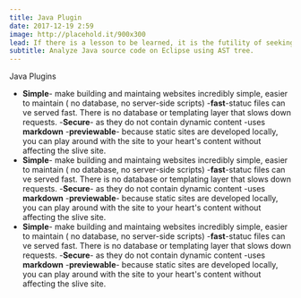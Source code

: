 ```yaml
---
title: Java Plugin
date: 2017-12-19 2:59
image: http://placehold.it/900x300
lead: If there is a lesson to be learned, it is the futility of seeking fulfillment in outer space. We need to judge ourselfs by who we are, not by where we go.
subtitle: Analyze Java source code on Eclipse using AST tree.
---
```


Java Plugins
- **Simple**- make building and maintaing websites incredibly simple, easier to maintain ( no database, no server-side scripts)
-**fast**-statuc files can ve served fast. There is no database or templating layer that slows down requests.
-**Secure**- as they do not contain dynamic content
-uses **markdown**
-**previewable**- because static sites are developed locally, you can play around with the site to your heart's content without affecting the slive site.
- **Simple**- make building and maintaing websites incredibly simple, easier to maintain ( no database, no server-side scripts)
-**fast**-statuc files can ve served fast. There is no database or templating layer that slows down requests.
-**Secure**- as they do not contain dynamic content
-uses **markdown**
-**previewable**- because static sites are developed locally, you can play around with the site to your heart's content without affecting the slive site.
- **Simple**- make building and maintaing websites incredibly simple, easier to maintain ( no database, no server-side scripts)
-**fast**-statuc files can ve served fast. There is no database or templating layer that slows down requests.
-**Secure**- as they do not contain dynamic content
-uses **markdown**
-**previewable**- because static sites are developed locally, you can play around with the site to your heart's content without affecting the slive site.

